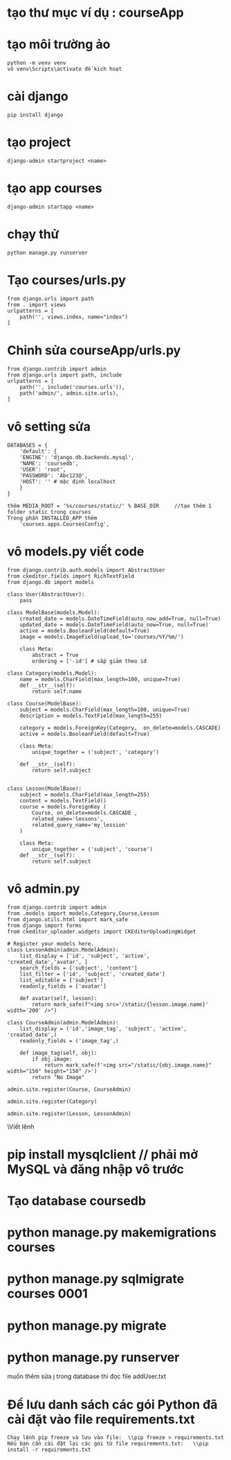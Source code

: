 # tạo thư mục ví dụ : courseApp
# tạo môi trường ảo
    python -m venv venv
    vô venv\Scripts\activate để kích hoạt
# cài django
    pip install django
# tạo project 
    django-admin startproject <name>
# tạo app courses
    django-admin startapp <name>
# chạy thử
    python manage.py runserver
# Tạo courses/urls.py 
    from django.urls import path
    from . import views
    urlpatterns = [
        path('', views.index, name="index")
    ]

#  Chỉnh sửa courseApp/urls.py 
    from django.contrib import admin
    from django.urls import path, include
    urlpatterns = [
        path('', include('courses.urls')),
        path('admin/', admin.site.urls),
    ]

# vô setting sửa
    DATABASES = {
        'default': {
        'ENGINE': 'django.db.backends.mysql',
        'NAME': 'coursedb',
        'USER': 'root',
        'PASSWORD': 'Abc123@',
        'HOST': '' # mặc định localhost
        }
    }

    thêm MEDIA_ROOT = '%s/courses/static/' % BASE_DIR     //tạo thêm 1 folder static trong courses
    Trong phần INSTALLED_APP thêm
        'courses.apps.CoursesConfig',


# vô models.py viết code
    from django.contrib.auth.models import AbstractUser
    from ckeditor.fields import RichTextField
    from django.db import models

    class User(AbstractUser):
        pass

    class ModelBase(models.Model):
        created_date = models.DateTimeField(auto_now_add=True, null=True)
        updated_date = models.DateTimeField(auto_now=True, null=True)
        active = models.BooleanField(default=True)
        image = models.ImageField(upload_to='courses/%Y/%m/')

        class Meta:
            abstract = True
            ordering = ['-id'] # sắp giảm theo id
   
    class Category(models.Model):
        name = models.CharField(max_length=100, unique=True)
        def __str__(self):
            return self.name

    class Course(ModelBase):
        subject = models.CharField(max_length=100, unique=True)
        description = models.TextField(max_length=255)

        category = models.ForeignKey(Category,  on_delete=models.CASCADE)
        active = models.BooleanField(default=True)

        class Meta:
            unique_together = ('subject', 'category')

        def __str__(self):
            return self.subject


    class Lesson(ModelBase):
        subject = models.CharField(max_length=255)
        content = models.TextField()
        course = models.ForeignKey (
            Course, on_delete=models.CASCADE ,
            related_name='lessons',
            related_query_name='my_lession'
        )

        class Meta:
            unique_together = ('subject', 'course')
        def __str__(self):
            return self.subject
    

# vô admin.py
    from django.contrib import admin
    from .models import models,Category,Course,Lesson
    from django.utils.html import mark_safe
    from django import forms
    from ckeditor_uploader.widgets import CKEditorUploadingWidget

    # Register your models here.
    class LessonAdmin(admin.ModelAdmin):
        list_display = ['id', 'subject', 'active', 'created_date','avatar', ]
        search_fields = ['subject', 'content']
        list_filter = ['id', 'subject', 'created_date']
        list_editable = ['subject']
        readonly_fields = ['avatar']

        def avatar(self, lesson):
            return mark_safe(f"<img src='/static/{lesson.image.name}' width='200' />")

    class CourseAdmin(admin.ModelAdmin):
        list_display = ('id','image_tag', 'subject', 'active', 'created_date',)
        readonly_fields = ('image_tag',)

        def image_tag(self, obj):
            if obj.image:
                return mark_safe(f'<img src="/static/{obj.image.name}" width="150" height="150" />')
            return "No Image"

    admin.site.register(Course, CourseAdmin)

    admin.site.register(Category)

    admin.site.register(Lesson, LessonAdmin)

\\Viết lệnh
#   pip install mysqlclient // phải mở MySQL và đăng nhập vô trước

#   Tạo database coursedb

#   python manage.py makemigrations courses

#   python manage.py sqlmigrate courses 0001

#   python manage.py migrate

#   python manage.py runserver

muốn thêm sửa j trong database thì đọc file addUser.txt


# Để lưu danh sách các gói Python đã cài đặt vào file requirements.txt
    Chạy lệnh pip freeze và lưu vào file:  \\pip freeze > requirements.txt
    Nếu bạn cần cài đặt lại các gói từ file requirements.txt:   \\pip install -r requirements.txt

